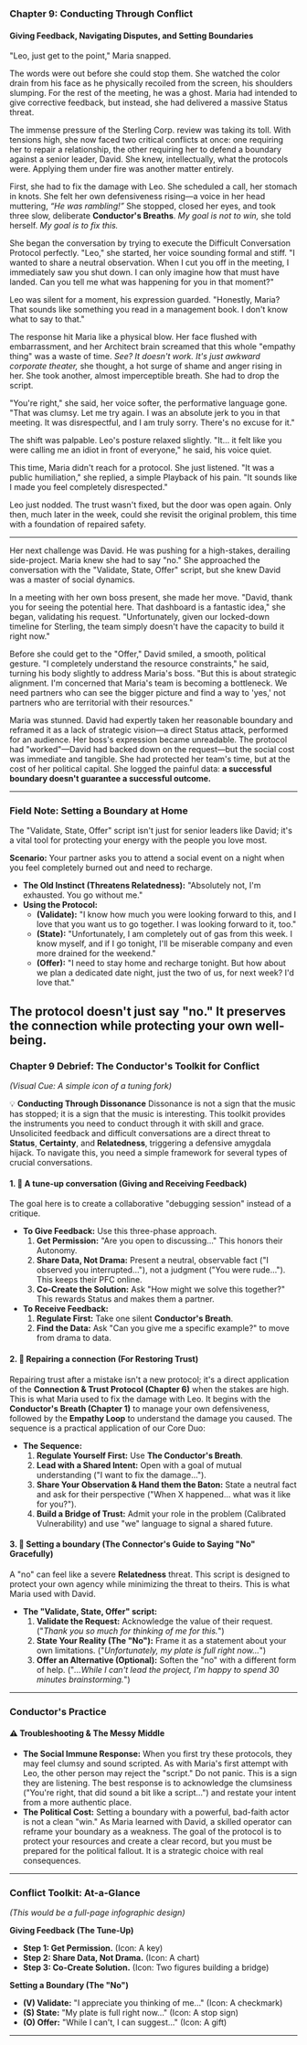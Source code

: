 ### **Chapter 9: Conducting Through Conflict**
#### Giving Feedback, Navigating Disputes, and Setting Boundaries

"Leo, just get to the point," Maria snapped.

The words were out before she could stop them. She watched the color drain from his face as he physically recoiled from the screen, his shoulders slumping. For the rest of the meeting, he was a ghost. Maria had intended to give corrective feedback, but instead, she had delivered a massive Status threat.

The immense pressure of the Sterling Corp. review was taking its toll. With tensions high, she now faced two critical conflicts at once: one requiring her to repair a relationship, the other requiring her to defend a boundary against a senior leader, David. She knew, intellectually, what the protocols were. Applying them under fire was another matter entirely.

First, she had to fix the damage with Leo. She scheduled a call, her stomach in knots. She felt her own defensiveness rising—a voice in her head muttering, *“He was rambling!”* She stopped, closed her eyes, and took three slow, deliberate **Conductor's Breaths**. *My goal is not to win,* she told herself. *My goal is to fix this.*

She began the conversation by trying to execute the Difficult Conversation Protocol perfectly.
"Leo," she started, her voice sounding formal and stiff. "I wanted to share a neutral observation. When I cut you off in the meeting, I immediately saw you shut down. I can only imagine how that must have landed. Can you tell me what was happening for you in that moment?"

Leo was silent for a moment, his expression guarded. "Honestly, Maria? That sounds like something you read in a management book. I don't know what to say to that."

The response hit Maria like a physical blow. Her face flushed with embarrassment, and her Architect brain screamed that this whole "empathy thing" was a waste of time. *See? It doesn't work. It's just awkward corporate theater,* she thought, a hot surge of shame and anger rising in her. She took another, almost imperceptible breath. She had to drop the script.

"You're right," she said, her voice softer, the performative language gone. "That was clumsy. Let me try again. I was an absolute jerk to you in that meeting. It was disrespectful, and I am truly sorry. There's no excuse for it."

The shift was palpable. Leo's posture relaxed slightly. "It... it felt like you were calling me an idiot in front of everyone," he said, his voice quiet.

This time, Maria didn't reach for a protocol. She just listened. "It was a public humiliation," she replied, a simple Playback of his pain. "It sounds like I made you feel completely disrespected."

Leo just nodded. The trust wasn't fixed, but the door was open again. Only then, much later in the week, could she revisit the original problem, this time with a foundation of repaired safety.

---
Her next challenge was David. He was pushing for a high-stakes, derailing side-project. Maria knew she had to say "no." She approached the conversation with the "Validate, State, Offer" script, but she knew David was a master of social dynamics.

In a meeting with her own boss present, she made her move. "David, thank you for seeing the potential here. That dashboard is a fantastic idea," she began, validating his request. "Unfortunately, given our locked-down timeline for Sterling, the team simply doesn't have the capacity to build it right now."

Before she could get to the "Offer," David smiled, a smooth, political gesture. "I completely understand the resource constraints," he said, turning his body slightly to address Maria's boss. "But this is about strategic alignment. I'm concerned that Maria's team is becoming a bottleneck. We need partners who can see the bigger picture and find a way to 'yes,' not partners who are territorial with their resources."

Maria was stunned. David had expertly taken her reasonable boundary and reframed it as a lack of strategic vision—a direct Status attack, performed for an audience. Her boss's expression became unreadable. The protocol had "worked"—David had backed down on the request—but the social cost was immediate and tangible. She had protected her team's time, but at the cost of her political capital. She logged the painful data: **a successful boundary doesn't guarantee a successful outcome.**

---
### **Field Note: Setting a Boundary at Home**

The "Validate, State, Offer" script isn't just for senior leaders like David; it's a vital tool for protecting your energy with the people you love most.

**Scenario:** Your partner asks you to attend a social event on a night when you feel completely burned out and need to recharge.

*   **The Old Instinct (Threatens Relatedness):** "Absolutely not, I'm exhausted. You go without me."
*   **Using the Protocol:**
    *   **(Validate):** "I know how much you were looking forward to this, and I love that you want us to go together. I was looking forward to it, too."
    *   **(State):** "Unfortunately, I am completely out of gas from this week. I know myself, and if I go tonight, I'll be miserable company and even more drained for the weekend."
    *   **(Offer):** "I need to stay home and recharge tonight. But how about we plan a dedicated date night, just the two of us, for next week? I'd love that."

The protocol doesn't just say "no." It preserves the connection while protecting your own well-being.
---

### **Chapter 9 Debrief: The Conductor's Toolkit for Conflict**
*(Visual Cue: A simple icon of a tuning fork)*

💡 **Conducting Through Dissonance**
Dissonance is not a sign that the music has stopped; it is a sign that the music is interesting. This toolkit provides the instruments you need to conduct through it with skill and grace. Unsolicited feedback and difficult conversations are a direct threat to **Status**, **Certainty**, and **Relatedness**, triggering a defensive amygdala hijack. To navigate this, you need a simple framework for several types of crucial conversations.

#### **1. 🔧 A tune-up conversation (Giving and Receiving Feedback)**
The goal here is to create a collaborative "debugging session" instead of a critique.
*   **To Give Feedback:** Use this three-phase approach.
    1.  **Get Permission:** "Are you open to discussing..." This honors their Autonomy.
    2.  **Share Data, Not Drama:** Present a neutral, observable fact ("I observed you interrupted..."), not a judgment ("You were rude..."). This keeps their PFC online.
    3.  **Co-Create the Solution:** Ask "How might we solve this together?" This rewards Status and makes them a partner.
*   **To Receive Feedback:**
    1.  **Regulate First:** Take one silent **Conductor's Breath**.
    2.  **Find the Data:** Ask "Can you give me a specific example?" to move from drama to data.

#### **2. 🔧 Repairing a connection (For Restoring Trust)**
Repairing trust after a mistake isn't a new protocol; it's a direct application of the **Connection & Trust Protocol (Chapter 6)** when the stakes are high. This is what Maria used to fix the damage with Leo. It begins with the **Conductor's Breath (Chapter 1)** to manage your own defensiveness, followed by the **Empathy Loop** to understand the damage you caused. The sequence is a practical application of our Core Duo:
*   **The Sequence:**
    1.  **Regulate Yourself First:** Use **The Conductor's Breath**.
    2.  **Lead with a Shared Intent:** Open with a goal of mutual understanding ("I want to fix the damage...").
    3.  **Share Your Observation & Hand them the Baton:** State a neutral fact and ask for their perspective ("When X happened... what was it like for you?").
    4.  **Build a Bridge of Trust:** Admit your role in the problem (Calibrated Vulnerability) and use "we" language to signal a shared future.

#### **3. 🔧 Setting a boundary (The Connector's Guide to Saying "No" Gracefully)**
A "no" can feel like a severe **Relatedness** threat. This script is designed to protect your own agency while minimizing the threat to theirs. This is what Maria used with David.
*   **The "Validate, State, Offer" script:**
    1.  **Validate the Request:** Acknowledge the value of their request. ("*Thank you so much for thinking of me for this.*")
    2.  **State Your Reality (The "No"):** Frame it as a statement about your own limitations. ("*Unfortunately, my plate is full right now...*")
    3.  **Offer an Alternative (Optional):** Soften the "no" with a different form of help. ("*...While I can't lead the project, I'm happy to spend 30 minutes brainstorming.*")

---
### **Conductor's Practice**

#### **⚠️ Troubleshooting & The Messy Middle**
*   **The Social Immune Response:** When you first try these protocols, they may feel clumsy and sound scripted. As with Maria's first attempt with Leo, the other person may reject the "script." Do not panic. This is a sign they are listening. The best response is to acknowledge the clumsiness ("You're right, that did sound a bit like a script...") and restate your intent from a more authentic place.
*   **The Political Cost:** Setting a boundary with a powerful, bad-faith actor is not a clean "win." As Maria learned with David, a skilled operator can reframe your boundary as a weakness. The goal of the protocol is to protect your resources and create a clear record, but you must be prepared for the political fallout. It is a strategic choice with real consequences.

---
### **Conflict Toolkit: At-a-Glance**

*(This would be a full-page infographic design)*

**Giving Feedback (The Tune-Up)**
*   **Step 1: Get Permission.** (Icon: A key)
*   **Step 2: Share Data, Not Drama.** (Icon: A chart)
*   **Step 3: Co-Create Solution.** (Icon: Two figures building a bridge)

**Setting a Boundary (The "No")**
*   **(V) Validate:** "I appreciate you thinking of me..." (Icon: A checkmark)
*   **(S) State:** "My plate is full right now..." (Icon: A stop sign)
*   **(O) Offer:** "While I can't, I can suggest..." (Icon: A gift)
---
      